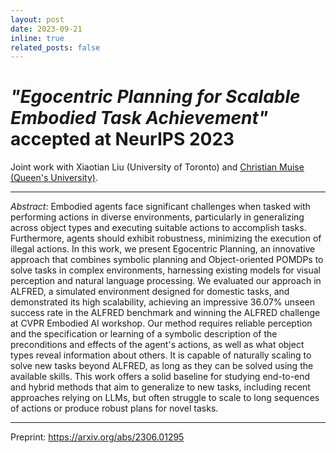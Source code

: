 ```yaml
---
layout: post
date: 2023-09-21
inline: true
related_posts: false
---
```


# _"Egocentric Planning for Scalable Embodied Task Achievement"_ accepted at NeurIPS 2023

Joint work with Xiaotian Liu (University of Toronto) and <a href="https://haz.ca">Christian Muise (Queen's University)</a>.

***

_Abstract_: Embodied agents face significant challenges when tasked with performing actions in diverse environments, particularly in generalizing across object types and executing suitable actions to accomplish tasks. Furthermore, agents should exhibit robustness, minimizing the execution of illegal actions. In this work, we present Egocentric Planning, an innovative approach that combines symbolic planning and Object-oriented POMDPs to solve tasks in complex environments, harnessing existing models for visual perception and natural language processing. We evaluated our approach in ALFRED, a simulated environment designed for domestic tasks, and demonstrated its high scalability, achieving an impressive 36.07\% unseen success rate in the ALFRED benchmark and winning the ALFRED challenge at CVPR Embodied AI workshop. Our method requires reliable perception and the specification or learning of a symbolic description of the preconditions and effects of the agent's actions, as well as what object types reveal information about others. It is capable of naturally scaling to solve new tasks beyond ALFRED, as long as they can be solved using the available skills. This work offers a solid baseline for studying end-to-end and hybrid methods that aim to generalize to new tasks, including recent approaches relying on LLMs, but often struggle to scale to long sequences of actions or produce robust plans for novel tasks.

***

Preprint: <a href="https://arxiv.org/abs/2306.01295">https://arxiv.org/abs/2306.01295</a>